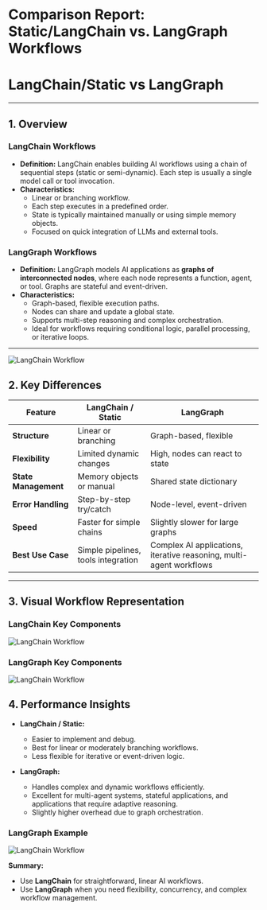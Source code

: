 # Comparison Report: Static/LangChain vs. LangGraph Workflows
# LangChain/Static vs LangGraph
---

## 1. Overview

### LangChain  Workflows
- **Definition:** LangChain enables building AI workflows using a chain of sequential steps (static or semi-dynamic). Each step is usually a single model call or tool invocation.
- **Characteristics:**
  - Linear or branching workflow.
  - Each step executes in a predefined order.
  - State is typically maintained manually or using simple memory objects.
  - Focused on quick integration of LLMs and external tools.

### LangGraph Workflows
- **Definition:** LangGraph models AI applications as **graphs of interconnected nodes**, where each node represents a function, agent, or tool. Graphs are stateful and event-driven.
- **Characteristics:**
  - Graph-based, flexible execution paths.
  - Nodes can share and update a global state.
  - Supports multi-step reasoning and complex orchestration.
  - Ideal for workflows requiring conditional logic, parallel processing, or iterative loops.

---
![LangChain Workflow](https://dezyre.gumlet.io/images/blog/langchain-vs-langgraph/Langgraph_vs_Langchain_Comparison.png?w=940&dpr=1.3)
## 2. Key Differences

| Feature               | LangChain / Static         | LangGraph                       |
|-----------------------|---------------------------|--------------------------------|
| **Structure**          | Linear or branching       | Graph-based, flexible          |
| **Flexibility**        | Limited dynamic changes   | High, nodes can react to state |
| **State Management**   | Memory objects or manual  | Shared state dictionary         |
| **Error Handling**     | Step-by-step try/catch    | Node-level, event-driven        |
| **Speed**              | Faster for simple chains  | Slightly slower for large graphs |
| **Best Use Case**      | Simple pipelines, tools integration | Complex AI applications, iterative reasoning, multi-agent workflows |

---

## 3. Visual Workflow Representation

### LangChain Key Components 

![LangChain Workflow](https://miro.medium.com/v2/resize:fit:1100/format:webp/1*js-0yTKSYhtFPy0veKOZNg.png)
### LangGraph Key Components
![LangChain Workflow](https://datasciencedojo.com/wp-content/uploads/LinkedIn-Newsletr-Infographics.png)
## 4. Performance Insights

- **LangChain / Static:** 
  - Easier to implement and debug.
  - Best for linear or moderately branching workflows.
  - Less flexible for iterative or event-driven logic.

- **LangGraph:** 
  - Handles complex and dynamic workflows efficiently.
  - Excellent for multi-agent systems, stateful applications, and applications that require adaptive reasoning.
  - Slightly higher overhead due to graph orchestration.
### LangGraph Example
![LangChain Workflow](https://cdn.prod.website-files.com/62528d398a42420e66390ef9/6641f8896dd1ef4f1d90e806_image7-p-1600.png)

**Summary:**  
- Use **LangChain** for straightforward, linear AI workflows.  
- Use **LangGraph** when you need flexibility, concurrency, and complex workflow management.
